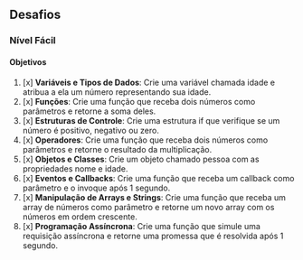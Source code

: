 ## Desafios

### Nível Fácil

#### Objetivos

1. [x] **Variáveis e Tipos de Dados**: Crie uma variável chamada idade e atribua a ela um número representando sua idade.
2. [x] **Funções**: Crie uma função que receba dois números como parâmetros e retorne a soma deles.
3. [x] **Estruturas de Controle**: Crie uma estrutura if que verifique se um número é positivo, negativo ou zero.
4. [x] **Operadores**: Crie uma função que receba dois números como parâmetros e retorne o resultado da multiplicação.
5. [x] **Objetos e Classes**: Crie um objeto chamado pessoa com as propriedades nome e idade.
6. [x] **Eventos e Callbacks**: Crie uma função que receba um callback como parâmetro e o invoque após 1 segundo.
7. [x] **Manipulação de Arrays e Strings**: Crie uma função que receba um array de números como parâmetro e retorne um novo array com os números em ordem crescente.
8. [x] **Programação Assíncrona**: Crie uma função que simule uma requisição assíncrona e retorne uma promessa que é resolvida após 1 segundo.
